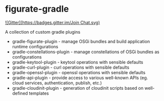 figurate-gradle
===============
[![Gitter](https://badges.gitter.im/Join Chat.svg)](https://gitter.im/figurate/figurate-gradle?utm_source=badge&utm_medium=badge&utm_campaign=pr-badge&utm_content=badge)

A collection of custom gradle plugins

* gradle-figurate-plugin - manage OSGi bundles and build application runtime configurations
* gradle-constellations-plugin - manage constellations of OSGi bundles as configurations
* gradle-keytool-plugin - keytool operations with sensible defaults
* gradle-curl-plugin - curl operations with sensible defaults
* gradle-openssl-plugin - openssl operations with sensible defaults
* gradle-api-plugin - provide access to various well-known APIs (eg. cloud services, authentication, publish, etc.)
* gradle-cloudinit-plugin - generation of cloudinit scripts based on well-defined templates
